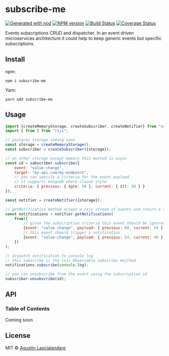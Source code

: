 # subscribe-me

[![Generated with nod](https://img.shields.io/badge/generator-nod-2196F3.svg?style=flat-square)](https://github.com/diegohaz/nod)
[![NPM version](https://img.shields.io/npm/v/subscribe-me.svg?style=flat-square)](https://npmjs.org/package/subscribe-me)
[![Build Status](https://img.shields.io/travis/yaplas/subscribe-me/master.svg?style=flat-square)](https://travis-ci.org/yaplas/subscribe-me) [![Coverage Status](https://img.shields.io/codecov/c/github/yaplas/subscribe-me/master.svg?style=flat-square)](https://codecov.io/gh/yaplas/subscribe-me/branch/master)

Events subscriptions CRUD and dispatcher. In an event driven microservices architecture it could help to keep generic events but specific subscriptions.

## Install

npm:

    npm i subscribe-me

Yarn:

    yarn add subscribe-me

## Usage

```js
import {createMemoryStorage, createSubscriber, createNotifier} from "subscribe-me";
import { from } from "rxjs";

// postgres storage coming soon
const storage = createMemoryStorage();
const subscriber = createSubscriber({storage});

// on other storage except memory this method is async
const id = subscriber.subscribe({
    event: "value-change",
    target: "my-api.com/my-endpoint",
    // you can specify a criteria for the event payload
    // it supports mongodb where clause style
    criteria: { previous: { $gte: 50 }, current: { $lt: 50 } }
});

const notifier = createNotifier({storage});

// getNotification method accept a rxjs stream of events and return a rxjs stream of notifications
const notifications = notifier.getNotifications(
    from([
        // given the subscription criteria this event should be ignored
        {event: "value-change", payload: { previous: 60, current: 54 } },
        // this event should trigger a notification
        {event: "value-change", payload: { previous: 54, current: 49 } },
    ])
);

// dispatch notification to console log
// this subscribe is the rxjs Observable subscribe mejthod
notifications.subscribe(console.log);

// you can unsubscribe from the event using the subscription id
subscriber.unsubscribe(id);
```

## API

<!-- Generated by documentation.js. Update this documentation by updating the source code. -->

### Table of Contents

Coming soon

## License

MIT © [Agustin Lascialandare](https://github.com/yaplas)
